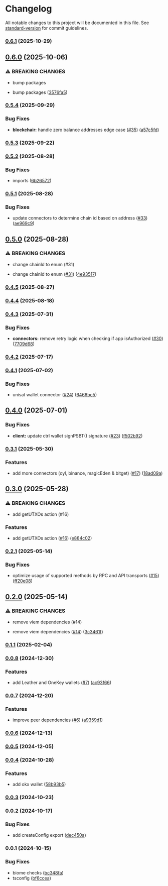 # Changelog

All notable changes to this project will be documented in this file. See [standard-version](https://github.com/conventional-changelog/standard-version) for commit guidelines.

### [0.6.1](https://github.com/lifinance/bigmi/compare/v0.6.0...v0.6.1) (2025-10-29)

## [0.6.0](https://github.com/lifinance/bigmi/compare/v0.5.4...v0.6.0) (2025-10-06)


### ⚠ BREAKING CHANGES

* bump packages

* bump packages ([3576fa5](https://github.com/lifinance/bigmi/commit/3576fa55cd7ed3492f29f96a8cff6274313477ff))

### [0.5.4](https://github.com/lifinance/bigmi/compare/v0.5.3...v0.5.4) (2025-09-29)


### Bug Fixes

* **blockchair:** handle zero balance addresses edge case ([#35](https://github.com/lifinance/bigmi/issues/35)) ([a57c5fd](https://github.com/lifinance/bigmi/commit/a57c5fd49ec22df2dd6165725ce2750d81f3267e))

### [0.5.3](https://github.com/lifinance/bigmi/compare/v0.5.2...v0.5.3) (2025-09-22)

### [0.5.2](https://github.com/lifinance/bigmi/compare/v0.5.1...v0.5.2) (2025-08-28)


### Bug Fixes

* imports ([6b26572](https://github.com/lifinance/bigmi/commit/6b265727d74bd84d326543a61ab52d4fb0c58ae0))

### [0.5.1](https://github.com/lifinance/bigmi/compare/v0.5.0...v0.5.1) (2025-08-28)


### Bug Fixes

* update connectors to determine chain id based on address ([#33](https://github.com/lifinance/bigmi/issues/33)) ([ae969c9](https://github.com/lifinance/bigmi/commit/ae969c909f6ca4376e4e2468152309251a983910))

## [0.5.0](https://github.com/lifinance/bigmi/compare/v0.4.5...v0.5.0) (2025-08-28)


### ⚠ BREAKING CHANGES

* change chainId to enum (#31)

* change chainId to enum ([#31](https://github.com/lifinance/bigmi/issues/31)) ([4e93517](https://github.com/lifinance/bigmi/commit/4e93517e50353ffe949c7fd7cebd3313a9d2d69e))

### [0.4.5](https://github.com/lifinance/bigmi/compare/v0.4.4...v0.4.5) (2025-08-27)

### [0.4.4](https://github.com/lifinance/bigmi/compare/v0.4.3...v0.4.4) (2025-08-18)

### [0.4.3](https://github.com/lifinance/bigmi/compare/v0.4.2...v0.4.3) (2025-07-31)


### Bug Fixes

* **connectors:** remove retry logic when checking if app isAuthorized ([#30](https://github.com/lifinance/bigmi/issues/30)) ([7709d68](https://github.com/lifinance/bigmi/commit/7709d68f67b19880940d68e288ac061ec4f074f8))

### [0.4.2](https://github.com/lifinance/bigmi/compare/v0.4.1...v0.4.2) (2025-07-17)

### [0.4.1](https://github.com/lifinance/bigmi/compare/v0.4.0...v0.4.1) (2025-07-02)


### Bug Fixes

* unisat wallet connector ([#24](https://github.com/lifinance/bigmi/issues/24)) ([6466bc5](https://github.com/lifinance/bigmi/commit/6466bc543719b1b26b1cdf990f2dc667659042a4))

## [0.4.0](https://github.com/lifinance/bigmi/compare/v0.4.0-beta.2...v0.4.0) (2025-07-01)


### Bug Fixes

* **client:** update ctrl wallet signPSBT() signature ([#23](https://github.com/lifinance/bigmi/issues/23)) ([f502b92](https://github.com/lifinance/bigmi/commit/f502b924cdc4412f551c39333ae6bab800904975))

### [0.3.1](https://github.com/lifinance/bigmi/compare/v0.3.0...v0.3.1) (2025-05-30)


### Features

* add more connectors (oyl, binance, magicEden & bitget) ([#17](https://github.com/lifinance/bigmi/issues/17)) ([18ad09a](https://github.com/lifinance/bigmi/commit/18ad09acd07726d25bd6422b0ecedd37745be335))

## [0.3.0](https://github.com/lifinance/bigmi/compare/v0.2.1...v0.3.0) (2025-05-28)


### ⚠ BREAKING CHANGES

* add getUTXOs action (#16)

### Features

* add getUTXOs action ([#16](https://github.com/lifinance/bigmi/issues/16)) ([e884c02](https://github.com/lifinance/bigmi/commit/e884c02ad902123a9daf2edaeea2ab777c315925))

### [0.2.1](https://github.com/lifinance/bigmi/compare/v0.2.0...v0.2.1) (2025-05-14)


### Bug Fixes

* optimize usage of supported methods by RPC and API transports ([#15](https://github.com/lifinance/bigmi/issues/15)) ([ff20e08](https://github.com/lifinance/bigmi/commit/ff20e089286bdc5f6f9d12ed2362f95d3c276fd9))

## [0.2.0](https://github.com/lifinance/bigmi/compare/v0.1.1...v0.2.0) (2025-05-14)


### ⚠ BREAKING CHANGES

* remove viem dependencies (#14)

* remove viem dependencies ([#14](https://github.com/lifinance/bigmi/issues/14)) ([3c3461f](https://github.com/lifinance/bigmi/commit/3c3461f8b646253df0c1614706f4dd5027d53930))

### [0.1.1](https://github.com/lifinance/bigmi/compare/v0.0.8...v0.1.1) (2025-02-04)

### [0.0.8](https://github.com/lifinance/bigmi/compare/v0.0.7...v0.0.8) (2024-12-30)


### Features

* add Leather and OneKey wallets ([#7](https://github.com/lifinance/bigmi/issues/7)) ([ac93f66](https://github.com/lifinance/bigmi/commit/ac93f665c8baa24752fd0ad4e2c513b72587060f))

### [0.0.7](https://github.com/lifinance/bigmi/compare/v0.0.6...v0.0.7) (2024-12-20)


### Features

* improve peer dependencies ([#6](https://github.com/lifinance/bigmi/issues/6)) ([a9359d1](https://github.com/lifinance/bigmi/commit/a9359d1f72d5089652bad9311d8cd0ee67c909d4))

### [0.0.6](https://github.com/lifinance/bigmi/compare/v0.0.5...v0.0.6) (2024-12-13)

### [0.0.5](https://github.com/lifinance/bigmi/compare/v0.0.4...v0.0.5) (2024-12-05)

### [0.0.4](https://github.com/lifinance/bigmi/compare/v0.0.3...v0.0.4) (2024-10-28)


### Features

* add okx wallet ([58b93b5](https://github.com/lifinance/bigmi/commit/58b93b5f8839bbbb0340ff7ac77f03617325c506))

### [0.0.3](https://github.com/lifinance/bigmi/compare/v0.0.2...v0.0.3) (2024-10-23)

### 0.0.2 (2024-10-17)


### Bug Fixes

* add createConfig export ([dec450a](https://github.com/lifinance/bigmi/commit/dec450a7e5a071e67e259be78c0b9a8b616c7183))

### 0.0.1 (2024-10-15)


### Bug Fixes

* biome checks ([bc348fa](https://github.com/lifinance/bigmi/commit/bc348faad5cec9ddada1a0c82f4d34e68b85c1c4))
* tsconfig ([bf6ccea](https://github.com/lifinance/bigmi/commit/bf6cceae3a1602b99b4825ee3695b367d5935226))
